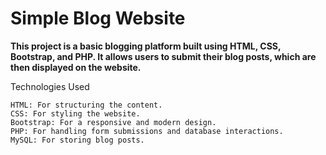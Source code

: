 
# Simple Blog Website
**This project is a basic blogging platform built using HTML, CSS, Bootstrap, and PHP. It allows users to submit their blog posts, which are then displayed on the website.**


Technologies Used

    HTML: For structuring the content.
    CSS: For styling the website.
    Bootstrap: For a responsive and modern design.
    PHP: For handling form submissions and database interactions.
    MySQL: For storing blog posts.
